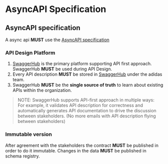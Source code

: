 # AsyncAPI Specification

## AsyncAPI specification

A async api **MUST** use the [AsyncAPI specification](https://www.asyncapi.com/docs/reference/specification)

### API Design Platform

1. [SwaggerHub](https://design.api.3stripes.io/) is the primary platform supporting API first approach. SwaggerHub **MUST** be used during API Design.
2. Every API description **MUST** be stored in [SwaggerHub](https://design.api.3stripes.io/) under the adidas team.
3. SwaggerHub **MUST** be the **single source of truth** to learn about existing APIs within the organization.

> NOTE: SwaggerHub supports API-first approach in multiple ways:\
> For example, it validates API description for correctness and automatically generates API documentation to drive the discussion between stakeholders. (No more emails with API description flying between stakeholders)

### Immutable version <a href="#inmutable" id="inmutable"></a>

After agreement with the stakeholders the contract **MUST** be published in order to do it immutable. Changes in the data **MUST** be published in schema registry.
